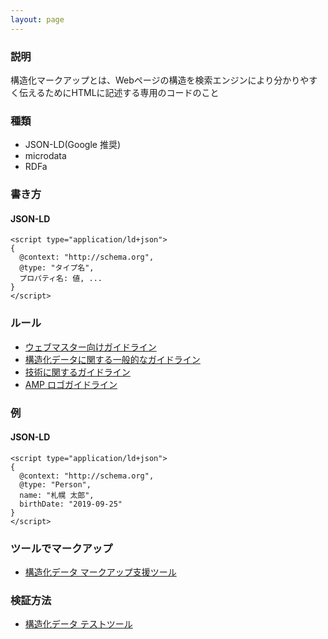 ```yaml
---
layout: page
---
```


### 説明

構造化マークアップとは、Webページの構造を検索エンジンにより分かりやすく伝えるためにHTMLに記述する専用のコードのこと

### 種類

- JSON-LD(Google 推奨)
- microdata
- RDFa

### 書き方

#### JSON-LD

    <script type="application/ld+json">
    {
      @context: "http://schema.org",
      @type: "タイプ名",
      プロパティ名: 値, ...
    }
    </script>

### ルール

- [ウェブマスター向けガイドライン](https://support.google.com/webmasters/answer/35769?hl=ja)
- [構造化データに関する一般的なガイドライン](https://developers.google.com/search/docs/guides/sd-policies?hl=ja)
- [技術に関するガイドライン](https://developers.google.com/search/docs/data-types/article?hl=ja#technical-guidelines)
- [AMP ロゴガイドライン](https://developers.google.com/search/docs/data-types/article?hl=ja#logo-guidelines)

### 例

#### JSON-LD

    <script type="application/ld+json">
    {
      @context: "http://schema.org",
      @type: "Person",
      name: "札幌 太郎",
      birthDate: "2019-09-25"
    }
    </script>

### ツールでマークアップ

- [構造化データ マークアップ支援ツール](https://www.google.com/webmasters/markup-helper/)

### 検証方法

- [構造化データ テストツール](https://search.google.com/structured-data/testing-tool?hl=ja)
